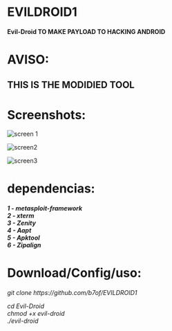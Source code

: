 # EVILDROID1
<h4>Evil-Droid TO MAKE PAYLOAD TO HACKING ANDROID </h4>

# AVISO:
<h2>THIS IS THE MODIDIED TOOL</h2>

# Screenshots:
![screen 1](https://user-images.githubusercontent.com/78913656/196567717-90dca4eb-8489-4d18-8042-86c1fd12a9f7.png)

![screen2](https://user-images.githubusercontent.com/78913656/196568101-4f36b9cb-98a9-4238-85fd-8739eb60806f.png)

![screen3](https://user-images.githubusercontent.com/78913656/196568342-f1fba9b0-d5d2-4049-9c0b-7b164622de15.png)

# dependencias:
<h5>
1 - metasploit-framework<br>
2 - xterm<br>
3 - Zenity<br>
4 - Aapt<br>
5 - Apktool<br>
6 - Zipalign<br>
</h5>

# Download/Config/uso:

<h6> git clone https://github.com/b7of/EVILDROID1

cd Evil-Droid <br>
chmod +x evil-droid <br>
./evil-droid 

</h6>
